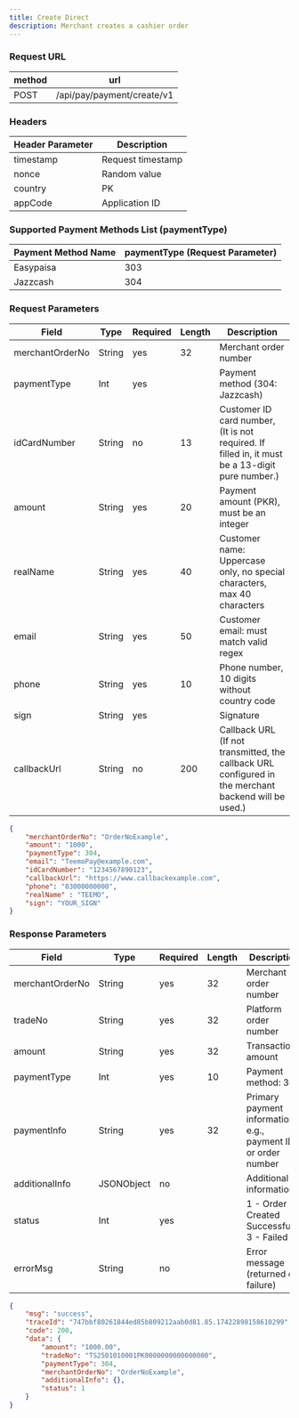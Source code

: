 ```yaml
---
title: Create Direct
description: Merchant creates a cashier order
---
```


### Request URL

| method | url                         |
|--------|-----------------------------|
| POST   | /api/pay/payment/create/v1 |


### Headers

| Header Parameter | Description       |
|------------------| ----------------- |
| timestamp        | Request timestamp |
| nonce            | Random value      |
| country          | PK                |
| appCode          | Application ID    |




### Supported Payment Methods List (paymentType)

| Payment Method Name | paymentType (Request Parameter) |
|---------------------|---------------------------------|
|  Easypaisa        | 303                             |
| Jazzcash        | 304                             |



### Request Parameters

| Field           | Type   | Required | Length | Description                                                                                              |
| --------------- | ------ |----------| ------ |----------------------------------------------------------------------------------------------------------|
| merchantOrderNo | String | yes      | 32     | Merchant order number                                                                                    |
| paymentType     | Int    | yes      |        | Payment method (304: Jazzcash)                                                                           |
| idCardNumber    | String | no       | 13     | Customer ID card number, (It is not required. If filled in, it must be a 13-digit pure number.)                                                                              |
| amount          | String | yes      | 20     | Payment amount (PKR), must be an integer                                                                 |
| realName        | String | yes      | 40     | Customer name: Uppercase only, no special characters, max 40 characters                                  |
| email           | String | yes      | 50     | Customer email: must match valid regex                                                                   |
| phone           | String | yes      | 10     | Phone number, 10 digits without country code                                                             |
| sign            | String | yes      |        | Signature                                                                                                |
| callbackUrl     | String | no       | 200    | Callback URL     (If not transmitted, the callback URL configured in the merchant backend will be used.) |





```json title= request example 
{
    "merchantOrderNo": "OrderNoExample",
    "amount": "1000",
    "paymentType": 304,
    "email": "TeemoPay@example.com",
    "idCardNumber": "1234567890123",
    "callbackUrl": "https://www.callbackexample.com",
    "phone": "03000000000",
    "realName" : "TEEMO",
    "sign": "YOUR_SIGN"
}
```



### Response Parameters

| Field           | Type       | Required | Length | Description                                                   |
| --------------- | ---------- | -------- | ------ | ------------------------------------------------------------- |
| merchantOrderNo | String     | yes      | 32     | Merchant order number                                         |
| tradeNo         | String     | yes      | 32     | Platform order number                                         |
| amount          | String     | yes      | 32     | Transaction amount                                            |
| paymentType     | Int        | yes      | 10     | Payment method: 302                                           |
| paymentInfo     | String     | yes      | 32     | Primary payment information, e.g., payment ID or order number |
| additionalInfo  | JSONObject | no       |        | Additional information                                        |
| status          | Int        | yes      |        | 1 - Order Created Successfully, 3 - Failed                    |
| errorMsg        | String     | no       |        | Error message (returned on failure)                           |




```json title= response example
{
    "msg": "success",
    "traceId": "747bbf80261844ed85b809212aab0d81.85.17422898158610299",
    "code": 200,
    "data": {
        "amount": "1000.00",
        "tradeNo": "TS2501010001PK0000000000000000",
        "paymentType": 304,
        "merchantOrderNo": "OrderNoExample",
        "additionalInfo": {},
        "status": 1
    }
}
```
